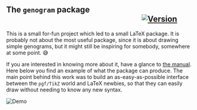 ## The `genogram` package &nbsp;&nbsp;&nbsp;&nbsp;&nbsp;&nbsp;&nbsp;&nbsp;&nbsp;&nbsp;&nbsp;&nbsp;&nbsp;&nbsp;&nbsp;&nbsp;&nbsp;&nbsp;&nbsp;&nbsp;&nbsp;&nbsp;&nbsp;&nbsp;&nbsp;&nbsp;&nbsp;&nbsp;&nbsp;&nbsp;&nbsp;&nbsp;&nbsp;&nbsp;&nbsp;&nbsp;&nbsp;&nbsp;&nbsp;&nbsp;&nbsp;&nbsp;&nbsp;&nbsp;&nbsp;&nbsp;&nbsp;&nbsp;&nbsp;&nbsp;&nbsp;&nbsp;&nbsp;&nbsp;&nbsp;&nbsp;&nbsp;&nbsp;&nbsp;&nbsp;&nbsp;&nbsp;&nbsp;&nbsp;&nbsp;&nbsp;&nbsp;&nbsp;&nbsp;&nbsp;&nbsp;&nbsp; [![Version](https://img.shields.io/badge/Version-2.0-blue.svg)](https://github.com/AxelKrypton/genogram/releases)

This is a small for-fun project which led to a small LaTeX package.
It is probably not about the most useful package, since it is about drawing simple genograms, but it might still be inspiring for somebody, somewhere at some point. :sweat_smile:

If you are interested in knowing more about it, have a glance to [the manual](genogram_manual.pdf). Here below you find an example of what the package can produce.
The main point behind this work was to build an as-easy-as-possible interface between the `pgf/TikZ` world and LaTeX newbies, so that they can easily draw without needing to know any new syntax.

![Demo](../images/genogram_example.png?raw=true)
